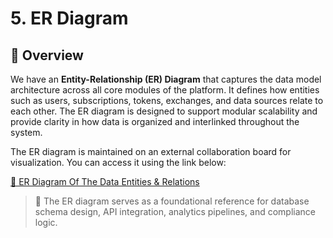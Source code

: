 # 5. ER Diagram

## 🧩 Overview

We have an **Entity-Relationship (ER) Diagram** that captures the data model architecture across all core modules of the platform. It defines how entities such as users, subscriptions, tokens, exchanges, and data sources relate to each other. The ER diagram is designed to support modular scalability and provide clarity in how data is organized and interlinked throughout the system.

The ER diagram is maintained on an external collaboration board for visualization. You can access it using the link below:

<a href="https://miro.com/app/board/uXjVJa9ArwQ=/?moveToWidget=3458764635552276820&cot=14" target="_blank">🔗 ER Diagram Of The Data Entities & Relations</a>

> 📌 The ER diagram serves as a foundational reference for database schema design, API integration, analytics pipelines, and compliance logic.
